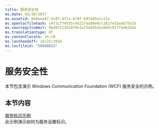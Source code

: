 ```yaml
---
title: 服务安全性
ms.date: 03/30/2017
ms.assetid: bb8eea87-4c87-437a-b70f-697dd5e1c21e
ms.openlocfilehash: c4f3c774555c46227aad0e0cc261fe51eeb75a1b
ms.sourcegitcommit: 9bd8f213b50f0e1a73e03bd1e840c917fbd6d20a
ms.translationtype: HT
ms.contentlocale: zh-CN
ms.lasthandoff: 10/25/2018
ms.locfileid: "50040653"
---
```

# <a name="service-security"></a>服务安全性
本节包含演示 Windows Communication Foundation (WCF) 服务安全的示例。  
  
## <a name="in-this-section"></a>本节内容  
 [服务标识示例](../../../../docs/framework/wcf/samples/service-identity-sample.md)  
 此示例演示如何为服务设置标识。
